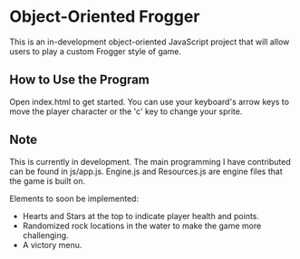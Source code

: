 # Object-Oriented Frogger
This is an in-development object-oriented JavaScript project that will allow users to play a custom Frogger style of game.

## How to Use the Program
Open index.html to get started. You can use your keyboard's arrow keys to move the player character or the 'c' key to change your sprite.

## Note
This is currently in development. The main programming I have contributed can be found in js/app.js. Engine.js and Resources.js are engine files that the game is built on.

Elements to soon be implemented:

* Hearts and Stars at the top to indicate player health and points.
* Randomized rock locations in the water to make the game more challenging.
* A victory menu.
